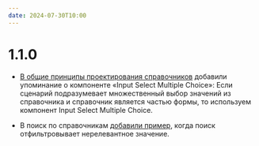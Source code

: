 ```yaml
---
date: 2024-07-30T10:00
---
```


# 1.1.0

- [В общие принципы проектирования справочников](../../patterns/classified/) добавили упоминание о компоненте «Input Select Multiple Choice»: Если сценарий подразумевает множественный выбор значений из справочника и справочник является частью формы, то используем компонент Input Select Multiple Choice.

<!-- truncate -->

- В поиск по справочникам [добавили пример](../../patterns/classified/search/), когда поиск отфильтровывает нерелевантное значение.